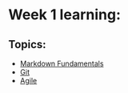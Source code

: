 
# Week 1 learning: 
 ## Topics:
* [Markdown Fundamentals](Notes/Markdown-fundamentals.md)
* [Git](Notes/Git.md)
* [Agile](Notes/Agile.md)